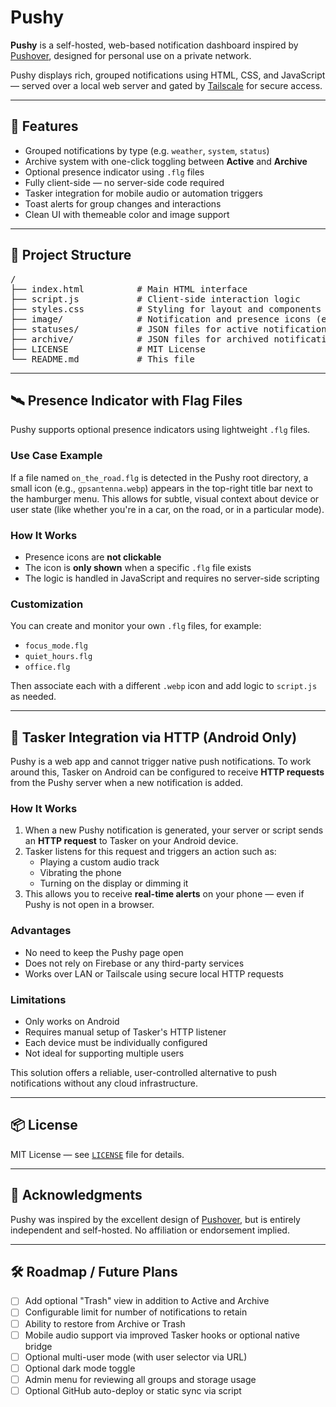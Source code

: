 # Pushy

**Pushy** is a self-hosted, web-based notification dashboard inspired by [Pushover](https://pushover.net), designed for personal use on a private network.

Pushy displays rich, grouped notifications using HTML, CSS, and JavaScript — served over a local web server and gated by [Tailscale](https://tailscale.com) for secure access.

---

## 🔧 Features

- Grouped notifications by type (e.g. `weather`, `system`, `status`)
- Archive system with one-click toggling between **Active** and **Archive**
- Optional presence indicator using `.flg` files
- Fully client-side — no server-side code required
- Tasker integration for mobile audio or automation triggers
- Toast alerts for group changes and interactions
- Clean UI with themeable color and image support

---

## 📂 Project Structure

<pre>
/
├── index.html          # Main HTML interface
├── script.js           # Client-side interaction logic
├── styles.css          # Styling for layout and components
├── image/              # Notification and presence icons (e.g., gpsantenna.webp)
├── statuses/           # JSON files for active notifications
├── archive/            # JSON files for archived notifications
├── LICENSE             # MIT License
└── README.md           # This file
</pre>

---

## 🛰️ Presence Indicator with Flag Files

Pushy supports optional presence indicators using lightweight `.flg` files.

### Use Case Example

If a file named `on_the_road.flg` is detected in the Pushy root directory, a small icon (e.g., `gpsantenna.webp`) appears in the top-right title bar next to the hamburger menu. This allows for subtle, visual context about device or user state (like whether you're in a car, on the road, or in a particular mode).

### How It Works

- Presence icons are **not clickable**
- The icon is **only shown** when a specific `.flg` file exists
- The logic is handled in JavaScript and requires no server-side scripting

### Customization

You can create and monitor your own `.flg` files, for example:

- `focus_mode.flg`
- `quiet_hours.flg`
- `office.flg`

Then associate each with a different `.webp` icon and add logic to `script.js` as needed.

---

## 📱 Tasker Integration via HTTP (Android Only)

Pushy is a web app and cannot trigger native push notifications. To work around this, Tasker on Android can be configured to receive **HTTP requests** from the Pushy server when a new notification is added.

### How It Works

1. When a new Pushy notification is generated, your server or script sends an **HTTP request** to Tasker on your Android device.
2. Tasker listens for this request and triggers an action such as:
   - Playing a custom audio track
   - Vibrating the phone
   - Turning on the display or dimming it
3. This allows you to receive **real-time alerts** on your phone — even if Pushy is not open in a browser.

### Advantages

- No need to keep the Pushy page open
- Does not rely on Firebase or any third-party services
- Works over LAN or Tailscale using secure local HTTP requests

### Limitations

- Only works on Android
- Requires manual setup of Tasker's HTTP listener
- Each device must be individually configured
- Not ideal for supporting multiple users

This solution offers a reliable, user-controlled alternative to push notifications without any cloud infrastructure.

---

## 📦 License

MIT License — see [`LICENSE`](LICENSE) file for details.

---

## 🙏 Acknowledgments

Pushy was inspired by the excellent design of [Pushover](https://pushover.net), but is entirely independent and self-hosted. No affiliation or endorsement implied.

---

## 🛠️ Roadmap / Future Plans

- [ ] Add optional "Trash" view in addition to Active and Archive  
- [ ] Configurable limit for number of notifications to retain  
- [ ] Ability to restore from Archive or Trash  
- [ ] Mobile audio support via improved Tasker hooks or optional native bridge  
- [ ] Optional multi-user mode (with user selector via URL)  
- [ ] Optional dark mode toggle  
- [ ] Admin menu for reviewing all groups and storage usage  
- [ ] Optional GitHub auto-deploy or static sync via script  

